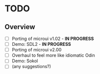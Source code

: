 # TODO

## Overview
- [ ] Porting of microui v1.02 - **IN PROGRESS**
- [ ] Demo: SDL2 - **IN PROGRESS**
- [ ] Porting of microui v2.00
- [ ] Overhaul to feel more like idiomatic Odin
- [ ] Demo: Sokol
- [ ] (any suggestions?)
